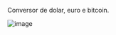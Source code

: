 Conversor de dolar, euro e bitcoin.

![image](https://user-images.githubusercontent.com/31442735/133955704-3043ca2c-2b98-4a14-8725-95a909c00106.png)
